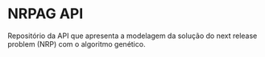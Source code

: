 # NRPAG API
Repositório da API que apresenta a modelagem da solução do next release problem (NRP) com o algoritmo genético.
